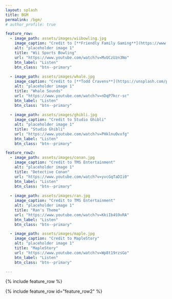 ```yaml
---
layout: splash
title: BGM
permalink: /bgm/
# author_profile: true 

feature_row:
  - image_path: assets/images/wiibowling.jpg
    image_caption: "Credit to [**Friendly Family Gaming**](https://www.familyfriendlygaming.com/Images/2013/Wii%20Sports%20Club.html)"
    alt: "placeholder image 1"
    title: "Wii Sports Bowling"
    url: "https://www.youtube.com/watch?v=MvUCzUzn3No"
    btn_label: "Listen"
    btn_class: "btn--primary"
    
  - image_path: assets/images/whale.jpg
    image_caption: "Credit to [**Todd Cravens**](https://unsplash.com/photos/lwACYK8ScmA)"
    alt: "placeholder image 1"
    title: "Whale Sounds"
    url: "https://www.youtube.com/watch?v=nDqP7kcr-sc"
    btn_label: "Listen"
    btn_class: "btn--primary"
    
  - image_path: assets/images/ghibli.jpg
    image_caption: "Credit to Studio Ghibli"
    alt: "placeholder image 1"
    title: "Studio Ghibli"
    url: "https://www.youtube.com/watch?v=PHklnuOvxfg"
    btn_label: "Listen"
    btn_class: "btn--primary"

feature_row2:
  - image_path: assets/images/conan.jpg
    image_caption: "Credit to TMS Entertainment"
    alt: "placeholder image 1"
    title: "Detective Conan"
    url: "https://www.youtube.com/watch?v=yvcGqTaDIi0"
    btn_label: "Listen"
    btn_class: "btn--primary"
  
  - image_path: assets/images/ran.jpg
    image_caption: "Credit to TMS Entertainment"
    alt: "placeholder image 1"
    title: "Ran's Theme"
    url: "https://www.youtube.com/watch?v=KkiIb4S9vRA"
    btn_label: "Listen"
    btn_class: "btn--primary"

  - image_path: assets/images/maple.jpg
    image_caption: "Credit to MapleStory"
    alt: "placeholder image 1"
    title: "MapleStory"
    url: "https://www.youtube.com/watch?v=Wp8t19rzsGo"
    btn_label: "Listen"
    btn_class: "btn--primary"

---
```


{% include feature_row %}

{% include feature_row id="feature_row2" %}